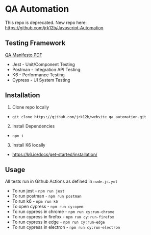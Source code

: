 # QA Automation

This repo is deprecated. New repo here: https://github.com/jrk12b/Javascript-Automation

## Testing Framework

[QA Manifesto PDF](https://www.justinkurdila.com/_files/ugd/8fbca8_1d4d65417eb94e85a41e5016e15eb902.pdf)

* Jest - Unit/Component Testing
* Postman - Integration API Testing
* K6 - Performance Testing
* Cypress - UI System Testing

## Installation

1. Clone repo locally

* `git clone https://github.com/jrk12b/website_qa_automation.git`

2. Install Dependencies

* `npm i`

3. Install K6 locally

* https://k6.io/docs/get-started/installation/

## Usage

All tests run in Github Actions as defined in `node.js.yml`

* To run jest - `npm run jest`
* To run postman - `npm run postman`
* To run k6 - `npm run k6`
* To open cypress - `npm run cy:open`
* To run cypress in chrome - `npm run cy:run-chrome`
* To run cypress in firefox - `npm run cy:run-firefox`
* To run cypress in edge - `npm run cy:run-edge`
* To run cypress in electron - `npm run cy:run-electron`
